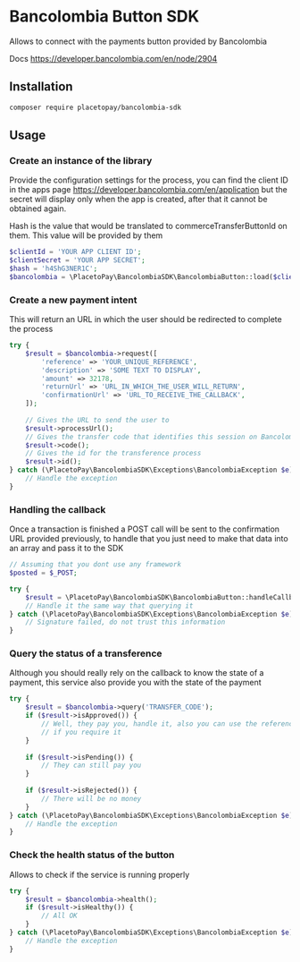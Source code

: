 # Bancolombia Button SDK

Allows to connect with the payments button provided by Bancolombia

Docs https://developer.bancolombia.com/en/node/2904

## Installation

```bash
composer require placetopay/bancolombia-sdk
```

## Usage



### Create an instance of the library

Provide the configuration settings for the process, you can find the client ID in the apps page 
https://developer.bancolombia.com/en/application but the secret will display only when the app is created, after that 
it cannot be obtained again.

Hash is the value that would be translated to commerceTransferButtonId on them. This value will be provided by them

```php
$clientId = 'YOUR APP CLIENT ID';
$clientSecret = 'YOUR APP SECRET';
$hash = 'h4ShG3NER1C';
$bancolombia = \PlacetoPay\BancolombiaSDK\BancolombiaButton::load($clientId, $clientSecret, $hash);
```

### Create a new payment intent

This will return an URL in which the user should be redirected to complete the process

```php
try {
    $result = $bancolombia->request([
        'reference' => 'YOUR_UNIQUE_REFERENCE',
        'description' => 'SOME TEXT TO DISPLAY',
        'amount' => 32178,
        'returnUrl' => 'URL_IN_WHICH_THE_USER_WILL_RETURN',
        'confirmationUrl' => 'URL_TO_RECEIVE_THE_CALLBACK',
    ]);
    
    // Gives the URL to send the user to
    $result->processUrl();
    // Gives the transfer code that identifies this session on Bancolombia
    $result->code();
    // Gives the id for the transference process
    $result->id();
} catch (\PlacetoPay\BancolombiaSDK\Exceptions\BancolombiaException $e) {
    // Handle the exception
}
```

### Handling the callback

Once a transaction is finished a POST call will be sent to the confirmation URL provided previously, to handle that
you just need to make that data into an array and pass it to the SDK

```php
// Assuming that you dont use any framework
$posted = $_POST;

try {
    $result = \PlacetoPay\BancolombiaSDK\BancolombiaButton::handleCallback($posted, 'THE_SECRET');
    // Handle it the same way that querying it
} catch (\PlacetoPay\BancolombiaSDK\Exceptions\BancolombiaException $e) {
    // Signature failed, do not trust this information
}
```

### Query the status of a transference

Although you should really rely on the callback to know the state of a payment, this service also provide you with the state of the payment

```php
try {
    $result = $bancolombia->query('TRANSFER_CODE');
    if ($result->isApproved()) {
        // Well, they pay you, handle it, also you can use the reference and authorization for example to link the info
        // if you require it
    }
    
    if ($result->isPending()) {
        // They can still pay you
    }
    
    if ($result->isRejected()) {
        // There will be no money
    }
} catch (\PlacetoPay\BancolombiaSDK\Exceptions\BancolombiaException $e) {
    // Handle the exception
}
```

### Check the health status of the button

Allows to check if the service is running properly

```php
try {
    $result = $bancolombia->health();
    if ($result->isHealthy()) {
        // All OK
    }
} catch (\PlacetoPay\BancolombiaSDK\Exceptions\BancolombiaException $e) {
    // Handle the exception
}
```
